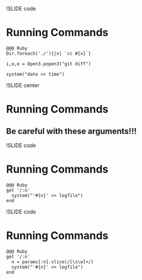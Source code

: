 !SLIDE code
# Running Commands #
    @@@ Ruby
    Dir.foreach('./'){|x| `cc #{x}`}
    
    i,o,e = Open3.popen3("git diff")
    
    system("date >> time")

!SLIDE center
# Running Commands #

## Be careful with these arguments!!! ##

!SLIDE code
# Running Commands #
    @@@ Ruby
    get '/:n'
      system("'#{n}' >> logfile")
    end

!SLIDE code
# Running Commands #
    @@@ Ruby
    get '/:n'
      n = params[:n].slice(/[\s\w]+/)
      system("'#{n}' >> logfile")
    end